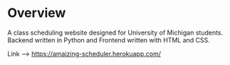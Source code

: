 # Overview
A class scheduling website designed for University of Michigan students. Backend written in Python and Frontend written with HTML and CSS.

Link --> https://amaizing-scheduler.herokuapp.com/
